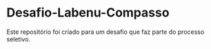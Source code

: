 # Desafio-Labenu-Compasso
Este repositório foi criado para um desafio que faz parte do processo seletivo.
